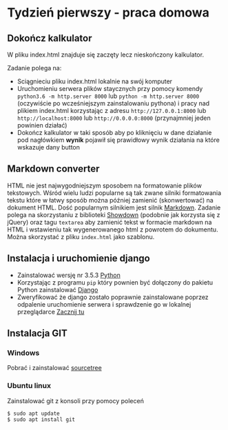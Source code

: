# Tydzień pierwszy - praca domowa

## Dokończ kalkulator

W pliku index.html znajduje się zaczęty lecz nieskończony kalkulator.

Zadanie polega na:

* Sciągnieciu pliku index.html lokalnie na swój komputer
* Uruchomieniu serwera plików staycznych przy pomocy komendy `python3.6 -m http.server 8000` lub `python -m http.server 8000` (oczywiście po wcześniejszym zainstalowaniu pythona) i pracy nad plikiem index.html korzystając z adresu `http://127.0.0.1:8000` lub `http://localhost:8000` lub `http://0.0.0.0:8000` (przynajmniej jeden powinien działać)
* Dokończ kalkulator w taki sposób aby po kliknięciu w dane działanie pod nagłówkiem **wynik** pojawił się prawidłowy wynik działania na które wskazuje dany button

## Markdown converter
HTML nie jest najwygodniejszym sposobem na formatowanie plików tekstowych. Wśród wielu ludzi popularne są tak zwane silniki formatowania tekstu które w łatwy sposób można później zamienić (skonwertować) na dokument HTML. Dość popularnym silnikiem jest silnik [Markdown](https://en.wikipedia.org/wiki/Markdown). Zadanie polega na skorzystaniu z biblioteki [Showdown](https://github.com/showdownjs/showdown) (podobnie jak korzysta się z jQuery) oraz tagu `textarea` aby zamienić tekst w formacie markdown na HTML i wstawieniu tak wygenerowanego html z powrotem do dokumentu. Można skorzystać z pliku `index.html` jako szablonu.

## Instalacja i uruchomienie django
* Zainstalować wersję nr 3.5.3 [Python](https://www.python.org/downloads/)
* Korzystając z programu `pip` który pownien być dołączony do pakietu Python zainstalować [Django](https://www.djangoproject.com/)
* Zweryfikować że django zostało poprawnie zainstalowane poprzez odpalenie uruchomienie serwera i sprawdzenie go w lokalnej przeglądarce [Zacznij tu](https://docs.djangoproject.com/en/1.10/intro/install/)

## Instalacja GIT

### Windows
Pobrać i zainstalować [sourcetree](https://www.sourcetreeapp.com/)
### Ubuntu linux
Zainstalować git z konsoli przy pomocy poleceń
```
$ sudo apt update
$ sudo apt install git
```
